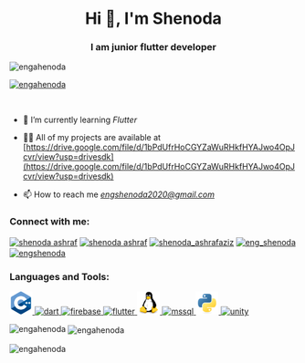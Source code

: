 <h1 align="center">Hi 👋, I'm Shenoda</h1>
<h3 align="center">I am junior flutter developer</h3>

<p align="left"> <img src="https://komarev.com/ghpvc/?username=engahenoda&label=Profile%20views&color=0e75b6&style=flat" alt="engahenoda" /> </p>

<p align="left"> <a href="https://github.com/ryo-ma/github-profile-trophy"><img src="https://github-profile-trophy.vercel.app/?username=engahenoda" alt="engahenoda" /></a> </p>

<p align="left"> <a href="https://twitter.com/" target="blank"><img src="https://img.shields.io/twitter/follow/?logo=twitter&style=for-the-badge" alt="" /></a> </p>

- 🌱 I’m currently learning *Flutter*

- 👨‍💻 All of my projects are available at [https://drive.google.com/file/d/1bPdUfrHoCGYZaWuRHkfHYAJwo4OpJcvr/view?usp=drivesdk](https://drive.google.com/file/d/1bPdUfrHoCGYZaWuRHkfHYAJwo4OpJcvr/view?usp=drivesdk)

- 📫 How to reach me *engshenoda2020@gmail.com*

<h3 align="left">Connect with me:</h3>
<p align="left">
<a href="https://linkedin.com/in/shenoda ashraf" target="blank"><img align="center" src="https://raw.githubusercontent.com/rahuldkjain/github-profile-readme-generator/master/src/images/icons/Social/linked-in-alt.svg" alt="shenoda ashraf" height="30" width="40" /></a>
<a href="https://fb.com/shenoda ashraf" target="blank"><img align="center" src="https://raw.githubusercontent.com/rahuldkjain/github-profile-readme-generator/master/src/images/icons/Social/facebook.svg" alt="shenoda ashraf" height="30" width="40" /></a>
<a href="https://instagram.com/shenoda_ashrafaziz" target="blank"><img align="center" src="https://raw.githubusercontent.com/rahuldkjain/github-profile-readme-generator/master/src/images/icons/Social/instagram.svg" alt="shenoda_ashrafaziz" height="30" width="40" /></a>
<a href="https://codeforces.com/profile/eng_shenoda" target="blank"><img align="center" src="https://raw.githubusercontent.com/rahuldkjain/github-profile-readme-generator/master/src/images/icons/Social/codeforces.svg" alt="eng_shenoda" height="30" width="40" /></a>
<a href="https://www.leetcode.com/engshenoda" target="blank"><img align="center" src="https://raw.githubusercontent.com/rahuldkjain/github-profile-readme-generator/master/src/images/icons/Social/leet-code.svg" alt="engshenoda" height="30" width="40" /></a>
</p>

<h3 align="left">Languages and Tools:</h3>
<p align="left"> <a href="https://www.w3schools.com/cpp/" target="_blank" rel="noreferrer"> <img src="https://raw.githubusercontent.com/devicons/devicon/master/icons/cplusplus/cplusplus-original.svg" alt="cplusplus" width="40" height="40"/> </a> <a href="https://dart.dev" target="_blank" rel="noreferrer"> <img src="https://www.vectorlogo.zone/logos/dartlang/dartlang-icon.svg" alt="dart" width="40" height="40"/> </a> <a href="https://firebase.google.com/" target="_blank" rel="noreferrer"> <img src="https://www.vectorlogo.zone/logos/firebase/firebase-icon.svg" alt="firebase" width="40" height="40"/> </a> <a href="https://flutter.dev" target="_blank" rel="noreferrer"> <img src="https://www.vectorlogo.zone/logos/flutterio/flutterio-icon.svg" alt="flutter" width="40" height="40"/> </a> <a href="https://www.linux.org/" target="_blank" rel="noreferrer"> <img src="https://raw.githubusercontent.com/devicons/devicon/master/icons/linux/linux-original.svg" alt="linux" width="40" height="40"/> </a> <a href="https://www.microsoft.com/en-us/sql-server" target="_blank" rel="noreferrer"> <img src="https://www.svgrepo.com/show/303229/microsoft-sql-server-logo.svg" alt="mssql" width="40" height="40"/> </a> <a href="https://www.python.org" target="_blank" rel="noreferrer"> <img src="https://raw.githubusercontent.com/devicons/devicon/master/icons/python/python-original.svg" alt="python" width="40" height="40"/> </a> <a href="https://unity.com/" target="_blank" rel="noreferrer"> <img src="https://www.vectorlogo.zone/logos/unity3d/unity3d-icon.svg" alt="unity" width="40" height="40"/> </a> </p>

<p><img align="left" src="https://github-readme-stats.vercel.app/api/top-langs?username=engahenoda&show_icons=true&locale=en&layout=compact" alt="engahenoda" /></p>

<p>&nbsp;<img align="center" src="https://github-readme-stats.vercel.app/api?username=engahenoda&show_icons=true&locale=en" alt="engahenoda" /></p>

<p><img align="center" src="https://github-readme-streak-stats.herokuapp.com/?user=engahenoda&" alt="engahenoda" /></p>
